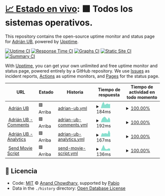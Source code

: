 # [📈 Estado en vivo](https://status.adrianub.dev): <!--live status--> **🟩 Todos los sistemas operativos.**

This repository contains the open-source uptime monitor and status page for [Adrián UB](adrianub.dev), powered by [Upptime](https://github.com/upptime/upptime).

[![Uptime CI](https://github.com/adrian-ub/status.adrianub.dev/workflows/Uptime%20CI/badge.svg)](https://github.com/adrian-ub/status.adrianub.dev/actions?query=workflow%3A%22Uptime+CI%22)
[![Response Time CI](https://github.com/adrian-ub/status.adrianub.dev/workflows/Response%20Time%20CI/badge.svg)](https://github.com/adrian-ub/status.adrianub.dev/actions?query=workflow%3A%22Response+Time+CI%22)
[![Graphs CI](https://github.com/adrian-ub/status.adrianub.dev/workflows/Graphs%20CI/badge.svg)](https://github.com/adrian-ub/status.adrianub.dev/actions?query=workflow%3A%22Graphs+CI%22)
[![Static Site CI](https://github.com/adrian-ub/status.adrianub.dev/workflows/Static%20Site%20CI/badge.svg)](https://github.com/adrian-ub/status.adrianub.dev/actions?query=workflow%3A%22Static+Site+CI%22)
[![Summary CI](https://github.com/adrian-ub/status.adrianub.dev/workflows/Summary%20CI/badge.svg)](https://github.com/adrian-ub/status.adrianub.dev/actions?query=workflow%3A%22Summary+CI%22)

With [Upptime](https://upptime.js.org), you can get your own unlimited and free uptime monitor and status page, powered entirely by a GitHub repository. We use [Issues](https://github.com/adrian-ub/status.adrianub.dev/issues) as incident reports, [Actions](https://github.com/adrian-ub/status.adrianub.dev/actions) as uptime monitors, and [Pages](https://status.adrianub.dev) for the status page.

<!--start: status pages-->
<!-- This summary is generated by Upptime (https://github.com/upptime/upptime) -->
<!-- Do not edit this manually, your changes will be overwritten -->
<!-- prettier-ignore -->
| URL | Estado | Historia | Tiempo de respuesta | Tiempo de actividad en todo momento |
| --- | ------ | ------- | ------------- | ------ |
| <img alt="" src="https://adrianub.dev/favicon.svg" height="13"> [Adrián UB](https://adrianub.dev) | 🟩 Arriba | [adrian-ub.yml](https://github.com/adrian-ub/status.adrianub.dev/commits/HEAD/history/adrian-ub.yml) | <details><summary><img alt="Gráfico de tiempo de respuesta" src="./graphs/adrian-ub/response-time-week.png" height="20"> 184ms</summary><br><a href="https://status.adrianub.dev/history/adrian-ub"><img alt="Tiempo de respuesta 186" src="https://img.shields.io/endpoint?url=https%3A%2F%2Fraw.githubusercontent.com%2Fadrian-ub%2Fstatus.adrianub.dev%2FHEAD%2Fapi%2Fadrian-ub%2Fresponse-time.json"></a><br><a href="https://status.adrianub.dev/history/adrian-ub"><img alt="Tiempo de respuesta de 24 horas 243" src="https://img.shields.io/endpoint?url=https%3A%2F%2Fraw.githubusercontent.com%2Fadrian-ub%2Fstatus.adrianub.dev%2FHEAD%2Fapi%2Fadrian-ub%2Fresponse-time-day.json"></a><br><a href="https://status.adrianub.dev/history/adrian-ub"><img alt="Tiempo de respuesta de 7 días 184" src="https://img.shields.io/endpoint?url=https%3A%2F%2Fraw.githubusercontent.com%2Fadrian-ub%2Fstatus.adrianub.dev%2FHEAD%2Fapi%2Fadrian-ub%2Fresponse-time-week.json"></a><br><a href="https://status.adrianub.dev/history/adrian-ub"><img alt="Tiempo de respuesta de 30 días 183" src="https://img.shields.io/endpoint?url=https%3A%2F%2Fraw.githubusercontent.com%2Fadrian-ub%2Fstatus.adrianub.dev%2FHEAD%2Fapi%2Fadrian-ub%2Fresponse-time-month.json"></a><br><a href="https://status.adrianub.dev/history/adrian-ub"><img alt="Tiempo de respuesta de 1 año 186" src="https://img.shields.io/endpoint?url=https%3A%2F%2Fraw.githubusercontent.com%2Fadrian-ub%2Fstatus.adrianub.dev%2FHEAD%2Fapi%2Fadrian-ub%2Fresponse-time-year.json"></a></details> | <details><summary><a href="https://status.adrianub.dev/history/adrian-ub">100.00%</a></summary><a href="https://status.adrianub.dev/history/adrian-ub"><img alt="Tiempo de actividad en todo momento 100.00%" src="https://img.shields.io/endpoint?url=https%3A%2F%2Fraw.githubusercontent.com%2Fadrian-ub%2Fstatus.adrianub.dev%2FHEAD%2Fapi%2Fadrian-ub%2Fuptime.json"></a><br><a href="https://status.adrianub.dev/history/adrian-ub"><img alt="Tiempo de actividad las 24 horas 100.00%" src="https://img.shields.io/endpoint?url=https%3A%2F%2Fraw.githubusercontent.com%2Fadrian-ub%2Fstatus.adrianub.dev%2FHEAD%2Fapi%2Fadrian-ub%2Fuptime-day.json"></a><br><a href="https://status.adrianub.dev/history/adrian-ub"><img alt="Tiempo de actividad de 7 días 100.00%" src="https://img.shields.io/endpoint?url=https%3A%2F%2Fraw.githubusercontent.com%2Fadrian-ub%2Fstatus.adrianub.dev%2FHEAD%2Fapi%2Fadrian-ub%2Fuptime-week.json"></a><br><a href="https://status.adrianub.dev/history/adrian-ub"><img alt="Tiempo de actividad de 30 días 100.00%" src="https://img.shields.io/endpoint?url=https%3A%2F%2Fraw.githubusercontent.com%2Fadrian-ub%2Fstatus.adrianub.dev%2FHEAD%2Fapi%2Fadrian-ub%2Fuptime-month.json"></a><br><a href="https://status.adrianub.dev/history/adrian-ub"><img alt="Tiempo de actividad de 1 año 100.00%" src="https://img.shields.io/endpoint?url=https%3A%2F%2Fraw.githubusercontent.com%2Fadrian-ub%2Fstatus.adrianub.dev%2FHEAD%2Fapi%2Fadrian-ub%2Fuptime-year.json"></a></details>
| <img alt="" src="https://comments.adrianub.dev/favicon.ico" height="13"> [Adrián UB - Comments](https://comments.adrianub.dev) | 🟩 Arriba | [adrian-ub-comments.yml](https://github.com/adrian-ub/status.adrianub.dev/commits/HEAD/history/adrian-ub-comments.yml) | <details><summary><img alt="Gráfico de tiempo de respuesta" src="./graphs/adrian-ub-comments/response-time-week.png" height="20"> 192ms</summary><br><a href="https://status.adrianub.dev/history/adrian-ub-comments"><img alt="Tiempo de respuesta 267" src="https://img.shields.io/endpoint?url=https%3A%2F%2Fraw.githubusercontent.com%2Fadrian-ub%2Fstatus.adrianub.dev%2FHEAD%2Fapi%2Fadrian-ub-comments%2Fresponse-time.json"></a><br><a href="https://status.adrianub.dev/history/adrian-ub-comments"><img alt="Tiempo de respuesta de 24 horas 208" src="https://img.shields.io/endpoint?url=https%3A%2F%2Fraw.githubusercontent.com%2Fadrian-ub%2Fstatus.adrianub.dev%2FHEAD%2Fapi%2Fadrian-ub-comments%2Fresponse-time-day.json"></a><br><a href="https://status.adrianub.dev/history/adrian-ub-comments"><img alt="Tiempo de respuesta de 7 días 192" src="https://img.shields.io/endpoint?url=https%3A%2F%2Fraw.githubusercontent.com%2Fadrian-ub%2Fstatus.adrianub.dev%2FHEAD%2Fapi%2Fadrian-ub-comments%2Fresponse-time-week.json"></a><br><a href="https://status.adrianub.dev/history/adrian-ub-comments"><img alt="Tiempo de respuesta de 30 días 188" src="https://img.shields.io/endpoint?url=https%3A%2F%2Fraw.githubusercontent.com%2Fadrian-ub%2Fstatus.adrianub.dev%2FHEAD%2Fapi%2Fadrian-ub-comments%2Fresponse-time-month.json"></a><br><a href="https://status.adrianub.dev/history/adrian-ub-comments"><img alt="Tiempo de respuesta de 1 año 267" src="https://img.shields.io/endpoint?url=https%3A%2F%2Fraw.githubusercontent.com%2Fadrian-ub%2Fstatus.adrianub.dev%2FHEAD%2Fapi%2Fadrian-ub-comments%2Fresponse-time-year.json"></a></details> | <details><summary><a href="https://status.adrianub.dev/history/adrian-ub-comments">100.00%</a></summary><a href="https://status.adrianub.dev/history/adrian-ub-comments"><img alt="Tiempo de actividad en todo momento 100.00%" src="https://img.shields.io/endpoint?url=https%3A%2F%2Fraw.githubusercontent.com%2Fadrian-ub%2Fstatus.adrianub.dev%2FHEAD%2Fapi%2Fadrian-ub-comments%2Fuptime.json"></a><br><a href="https://status.adrianub.dev/history/adrian-ub-comments"><img alt="Tiempo de actividad las 24 horas 100.00%" src="https://img.shields.io/endpoint?url=https%3A%2F%2Fraw.githubusercontent.com%2Fadrian-ub%2Fstatus.adrianub.dev%2FHEAD%2Fapi%2Fadrian-ub-comments%2Fuptime-day.json"></a><br><a href="https://status.adrianub.dev/history/adrian-ub-comments"><img alt="Tiempo de actividad de 7 días 100.00%" src="https://img.shields.io/endpoint?url=https%3A%2F%2Fraw.githubusercontent.com%2Fadrian-ub%2Fstatus.adrianub.dev%2FHEAD%2Fapi%2Fadrian-ub-comments%2Fuptime-week.json"></a><br><a href="https://status.adrianub.dev/history/adrian-ub-comments"><img alt="Tiempo de actividad de 30 días 100.00%" src="https://img.shields.io/endpoint?url=https%3A%2F%2Fraw.githubusercontent.com%2Fadrian-ub%2Fstatus.adrianub.dev%2FHEAD%2Fapi%2Fadrian-ub-comments%2Fuptime-month.json"></a><br><a href="https://status.adrianub.dev/history/adrian-ub-comments"><img alt="Tiempo de actividad de 1 año 100.00%" src="https://img.shields.io/endpoint?url=https%3A%2F%2Fraw.githubusercontent.com%2Fadrian-ub%2Fstatus.adrianub.dev%2FHEAD%2Fapi%2Fadrian-ub-comments%2Fuptime-year.json"></a></details>
| <img alt="" src="https://analytics.adrianub.dev/favicon.ico" height="13"> [Adrián UB - Analytics](https://analytics.adrianub.dev) | 🟩 Arriba | [adrian-ub-analytics.yml](https://github.com/adrian-ub/status.adrianub.dev/commits/HEAD/history/adrian-ub-analytics.yml) | <details><summary><img alt="Gráfico de tiempo de respuesta" src="./graphs/adrian-ub-analytics/response-time-week.png" height="20"> 167ms</summary><br><a href="https://status.adrianub.dev/history/adrian-ub-analytics"><img alt="Tiempo de respuesta 175" src="https://img.shields.io/endpoint?url=https%3A%2F%2Fraw.githubusercontent.com%2Fadrian-ub%2Fstatus.adrianub.dev%2FHEAD%2Fapi%2Fadrian-ub-analytics%2Fresponse-time.json"></a><br><a href="https://status.adrianub.dev/history/adrian-ub-analytics"><img alt="Tiempo de respuesta de 24 horas 137" src="https://img.shields.io/endpoint?url=https%3A%2F%2Fraw.githubusercontent.com%2Fadrian-ub%2Fstatus.adrianub.dev%2FHEAD%2Fapi%2Fadrian-ub-analytics%2Fresponse-time-day.json"></a><br><a href="https://status.adrianub.dev/history/adrian-ub-analytics"><img alt="Tiempo de respuesta de 7 días 167" src="https://img.shields.io/endpoint?url=https%3A%2F%2Fraw.githubusercontent.com%2Fadrian-ub%2Fstatus.adrianub.dev%2FHEAD%2Fapi%2Fadrian-ub-analytics%2Fresponse-time-week.json"></a><br><a href="https://status.adrianub.dev/history/adrian-ub-analytics"><img alt="Tiempo de respuesta de 30 días 168" src="https://img.shields.io/endpoint?url=https%3A%2F%2Fraw.githubusercontent.com%2Fadrian-ub%2Fstatus.adrianub.dev%2FHEAD%2Fapi%2Fadrian-ub-analytics%2Fresponse-time-month.json"></a><br><a href="https://status.adrianub.dev/history/adrian-ub-analytics"><img alt="Tiempo de respuesta de 1 año 175" src="https://img.shields.io/endpoint?url=https%3A%2F%2Fraw.githubusercontent.com%2Fadrian-ub%2Fstatus.adrianub.dev%2FHEAD%2Fapi%2Fadrian-ub-analytics%2Fresponse-time-year.json"></a></details> | <details><summary><a href="https://status.adrianub.dev/history/adrian-ub-analytics">100.00%</a></summary><a href="https://status.adrianub.dev/history/adrian-ub-analytics"><img alt="Tiempo de actividad en todo momento 100.00%" src="https://img.shields.io/endpoint?url=https%3A%2F%2Fraw.githubusercontent.com%2Fadrian-ub%2Fstatus.adrianub.dev%2FHEAD%2Fapi%2Fadrian-ub-analytics%2Fuptime.json"></a><br><a href="https://status.adrianub.dev/history/adrian-ub-analytics"><img alt="Tiempo de actividad las 24 horas 100.00%" src="https://img.shields.io/endpoint?url=https%3A%2F%2Fraw.githubusercontent.com%2Fadrian-ub%2Fstatus.adrianub.dev%2FHEAD%2Fapi%2Fadrian-ub-analytics%2Fuptime-day.json"></a><br><a href="https://status.adrianub.dev/history/adrian-ub-analytics"><img alt="Tiempo de actividad de 7 días 100.00%" src="https://img.shields.io/endpoint?url=https%3A%2F%2Fraw.githubusercontent.com%2Fadrian-ub%2Fstatus.adrianub.dev%2FHEAD%2Fapi%2Fadrian-ub-analytics%2Fuptime-week.json"></a><br><a href="https://status.adrianub.dev/history/adrian-ub-analytics"><img alt="Tiempo de actividad de 30 días 100.00%" src="https://img.shields.io/endpoint?url=https%3A%2F%2Fraw.githubusercontent.com%2Fadrian-ub%2Fstatus.adrianub.dev%2FHEAD%2Fapi%2Fadrian-ub-analytics%2Fuptime-month.json"></a><br><a href="https://status.adrianub.dev/history/adrian-ub-analytics"><img alt="Tiempo de actividad de 1 año 100.00%" src="https://img.shields.io/endpoint?url=https%3A%2F%2Fraw.githubusercontent.com%2Fadrian-ub%2Fstatus.adrianub.dev%2FHEAD%2Fapi%2Fadrian-ub-analytics%2Fuptime-year.json"></a></details>
| <img alt="" src="https://send-movie-script.adrianub.dev/favicon.svg" height="13"> [Send Movie Script](https://send-movie-script.adrianub.dev) | 🟩 Arriba | [send-movie-script.yml](https://github.com/adrian-ub/status.adrianub.dev/commits/HEAD/history/send-movie-script.yml) | <details><summary><img alt="Gráfico de tiempo de respuesta" src="./graphs/send-movie-script/response-time-week.png" height="20"> 136ms</summary><br><a href="https://status.adrianub.dev/history/send-movie-script"><img alt="Tiempo de respuesta 140" src="https://img.shields.io/endpoint?url=https%3A%2F%2Fraw.githubusercontent.com%2Fadrian-ub%2Fstatus.adrianub.dev%2FHEAD%2Fapi%2Fsend-movie-script%2Fresponse-time.json"></a><br><a href="https://status.adrianub.dev/history/send-movie-script"><img alt="Tiempo de respuesta de 24 horas 117" src="https://img.shields.io/endpoint?url=https%3A%2F%2Fraw.githubusercontent.com%2Fadrian-ub%2Fstatus.adrianub.dev%2FHEAD%2Fapi%2Fsend-movie-script%2Fresponse-time-day.json"></a><br><a href="https://status.adrianub.dev/history/send-movie-script"><img alt="Tiempo de respuesta de 7 días 136" src="https://img.shields.io/endpoint?url=https%3A%2F%2Fraw.githubusercontent.com%2Fadrian-ub%2Fstatus.adrianub.dev%2FHEAD%2Fapi%2Fsend-movie-script%2Fresponse-time-week.json"></a><br><a href="https://status.adrianub.dev/history/send-movie-script"><img alt="Tiempo de respuesta de 30 días 143" src="https://img.shields.io/endpoint?url=https%3A%2F%2Fraw.githubusercontent.com%2Fadrian-ub%2Fstatus.adrianub.dev%2FHEAD%2Fapi%2Fsend-movie-script%2Fresponse-time-month.json"></a><br><a href="https://status.adrianub.dev/history/send-movie-script"><img alt="Tiempo de respuesta de 1 año 140" src="https://img.shields.io/endpoint?url=https%3A%2F%2Fraw.githubusercontent.com%2Fadrian-ub%2Fstatus.adrianub.dev%2FHEAD%2Fapi%2Fsend-movie-script%2Fresponse-time-year.json"></a></details> | <details><summary><a href="https://status.adrianub.dev/history/send-movie-script">100.00%</a></summary><a href="https://status.adrianub.dev/history/send-movie-script"><img alt="Tiempo de actividad en todo momento 99.32%" src="https://img.shields.io/endpoint?url=https%3A%2F%2Fraw.githubusercontent.com%2Fadrian-ub%2Fstatus.adrianub.dev%2FHEAD%2Fapi%2Fsend-movie-script%2Fuptime.json"></a><br><a href="https://status.adrianub.dev/history/send-movie-script"><img alt="Tiempo de actividad las 24 horas 100.00%" src="https://img.shields.io/endpoint?url=https%3A%2F%2Fraw.githubusercontent.com%2Fadrian-ub%2Fstatus.adrianub.dev%2FHEAD%2Fapi%2Fsend-movie-script%2Fuptime-day.json"></a><br><a href="https://status.adrianub.dev/history/send-movie-script"><img alt="Tiempo de actividad de 7 días 100.00%" src="https://img.shields.io/endpoint?url=https%3A%2F%2Fraw.githubusercontent.com%2Fadrian-ub%2Fstatus.adrianub.dev%2FHEAD%2Fapi%2Fsend-movie-script%2Fuptime-week.json"></a><br><a href="https://status.adrianub.dev/history/send-movie-script"><img alt="Tiempo de actividad de 30 días 100.00%" src="https://img.shields.io/endpoint?url=https%3A%2F%2Fraw.githubusercontent.com%2Fadrian-ub%2Fstatus.adrianub.dev%2FHEAD%2Fapi%2Fsend-movie-script%2Fuptime-month.json"></a><br><a href="https://status.adrianub.dev/history/send-movie-script"><img alt="Tiempo de actividad de 1 año 99.32%" src="https://img.shields.io/endpoint?url=https%3A%2F%2Fraw.githubusercontent.com%2Fadrian-ub%2Fstatus.adrianub.dev%2FHEAD%2Fapi%2Fsend-movie-script%2Fuptime-year.json"></a></details>

<!--end: status pages-->

## 📄 Licencia

- Code: [MIT](./LICENSE) © [Anand Chowdhary](https://anandchowdhary.com), supported by [Pabio](https://pabio.com)
- Data in the `./history` directory: [Open Database License](https://opendatacommons.org/licenses/odbl/1-0/)
